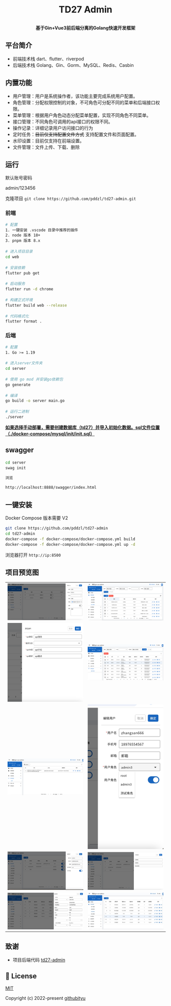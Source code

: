 <h1 align="center" style="margin: 30px 0 30px; font-weight: bold;">TD27 Admin</h1>
<h4 align="center">基于Gin+Vue3前后端分离的Golang快速开发框架</h4>

## 平台简介

* 前端技术栈 dart、flutter、riverpod
* 后端技术栈 Golang、Gin、Gorm、MySQL、Redis、Casbin

## 内置功能

- 用户管理：用户是系统操作者，该功能主要完成系统用户配置。
- 角色管理：分配权限控制的对象，不可角色可分配不同的菜单和后端接口权限。
- 菜单管理：根据用户角色动态分配菜单配置，实现不同角色不同菜单。
- 接口管理：不同角色可调用的api接口的权限不同。
- 操作记录：详细记录用户访问接口的行为
- 定时任务：~~目前仅支持配置文件方式~~ 支持配置文件和页面配置。
- 水印设置：目前仅支持在前端设置。
- 文件管理：文件上传、下载、删除

## 运行

默认账号密码

admin/123456

克隆项目
`git clone https://github.com/pddzl/td27-admin.git`

### 前端

```bash
# 配置
1. 一键安装 .vscode 目录中推荐的插件
2. node 版本 18+
3. pnpm 版本 8.x

# 进入项目目录
cd web

# 安装依赖
flutter pub get

# 启动服务
flutter run -d chrome

# 构建正式环境
flutter build web --release 

# 代码格式化
flutter format .
```

### 后端

```bash
# 配置
1. Go >= 1.19

# 进入server文件夹
cd server

# 使用 go mod 并安装go依赖包
go generate

# 编译 
go build -o server main.go

# 运行二进制
./server
```

**<u>如果选择手动部署，需要创建数据库（td27）并导入初始化数据。sql文件位置（./docker-compose/mysql/init/init.sql）</u>**

## swagger

```bash
cd server
swag init
```

`浏览`

```bash
http://localhost:8888/swagger/index.html
```

## 一键安装

Docker Compose 版本需要 V2

```bash
git clone https://github.com/pddzl/td27-admin
cd td27-admin
docker-compose -f docker-compose/docker-compose.yml build
docker-compose -f docker-compose/docker-compose.yml up -d
```

浏览器打开 `http://ip:8500`

## 项目预览图

<table>
  <tr>
    <td><img src="./img/cron.png"/></td>
    <td><img src="./img/接口管理.png"/></td>
  </tr>
  <tr>
    <td><img src="./img/接口管理-添加.png"/></td>
    <td><img src="./img/操作日志.png"/></td>
  </tr>
  <tr>
    <td><img src="./img/文件管理.png"/></td>
    <td><img src="./img/用户管理-添加.pic.jpg"/></td>
  </tr>
  <tr>
    <td><img src="./img/用户管理-添加2.pic.jpg"/></td>
    <td><img src="./img/用户管理-重置密码.png"/></td>
  </tr>
<tr>
    <td><img src="./img/菜单管理-添加.png"/></td>
    <td><img src="./img/菜单管理.pic.jpg"/></td>
  </tr>
</table>

## 致谢
+ 项目后端代码 [td27-admin](https://github.com/pddzl/td27-admin)

## 📄 License

[MIT](./LICENSE)

Copyright (c) 2022-present [githubityu](https://github.com/githubityu)
